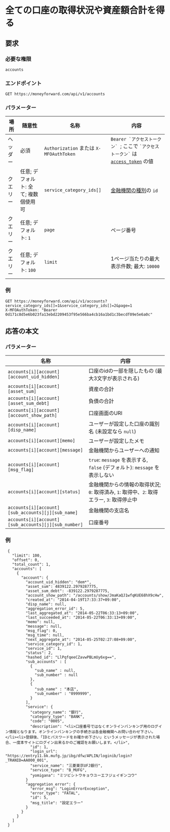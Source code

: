 # 全ての口座の取得状況や資産額合計を得る

## 要求

### 必要な権限

`accounts`

### エンドポイント

```
GET https://moneyforward.com/api/v1/accounts
```

### パラメーター

| 場所 | 随意性 | 名称 | 内容 |
| ---- | ---- | ---- | --- |
| ヘッダー | 必須 | `Authorization` または `X-MFOAuthToken` | ```Bearer `アクセストークン` ```; ここで ``` `アクセストークン` ``` は [`access_token`](token.md) の値 |
| クエリー | 任意; デフォルト: 全て; 複数個使用可 | `service_category_ids[]` | [金融機関の種別](service_categories_index.md)の `id` |
| クエリー | 任意; デフォルト: `1` | `page` | ページ番号 |
| クエリー | 任意; デフォルト: `100` | `limit` | 1ページ当たりの最大表示件数; 最大: `10000` |

### 例

```
GET https://moneyforward.com/api/v1/accounts?service_category_ids[]=1&service_category_ids[]=2&page=1
X-MFOAuthToken: "Bearer 0d171c8d5e6b023fa13ebd2209453f95e566ba4cb16a1bd1c3becdf09e5e6a0c"
```

## 応答の本文

### パラメーター

| 名称 | 内容 |
| ---- | --- |
| `accounts[i][account][account_uid_hidden]` | 口座のidの一部を隠したもの (最大3文字が表示される) |
| `accounts[i][account][asset_sum]` | 資産の合計 |
| `accounts[i][account][asset_sum_debt]` | 負債の合計 |
| `accounts[i][account][account_show_path]` | 口座画面のURI |
| `accounts[i][account][disp_name]` | ユーザーが設定した口座の識別名 (未設定なら `null`) |
| `accounts[i][account][memo]` | ユーザーが設定したメモ |
| `accounts[i][account][message]` | 金融機関からユーザーへの通知 |
| `accounts[i][account][msg_flag]` | `true`: `message` を表示する, `false` (デフォルト): `message` を表示しない |
| `accounts[i][account][status]` | 金融機関からの情報の取得状況; `0`: 取得済み, `1`: 取得中、`2`: 取得エラー, `3`: 取得停止中 |
| `accounts[i][account][sub_accounts][j][sub_name]` | 金融機関の支店名 |
| `accounts[i][account][sub_accounts][j][sub_number]` | 口座番号 |
 
### 例

```
 {
   "limit": 100,
   "offset": 0,
   "total_count": 1,
   "accounts": [
     {
       "account": {
         "account_uid_hidden": "dem*",
         "asset_sum": 4839122.2979287775,
         "asset_sum_debt": -839122.2979287775,
         "account_show_path": "/accounts/show/JmaKaQJ1wfqKUE68hX9cHw",
         "created_at": "2014-04-19T17:33:37+09:00",
         "disp_name": null,
         "aggregation_error_id": 5,
         "last_aggregated_at": "2014-05-22T06:33:13+09:00",
         "last_succeeded_at": "2014-05-22T06:33:13+09:00",
         "memo": null,
         "message": null,
         "msg_flag": 0,
         "msg_time": null,
         "next_aggregate_at": "2014-05-25T02:27:08+09:00",
         "service_category_id": 1,
         "service_id": 1,
         "status": 2,
         "hashed_id": "LlPqfqeeCZavwPBLmUy6xg==",
         "sub_accounts" : [
           {
             "sub_name" : null,
             "sub_number" : null
           },
           {
             "sub_name" : "本店",
             "sub_number" : "0999999",
           }
         ],
         "service": {
           "category_name": "銀行",
           "category_type": "BANK",
           "code": "0005",
           "description": "<li>口座番号ではなくオンラインバンキング用のログイン情報となります。オンラインバンキングの手続きは各金融機関へお問い合わせ下さい。</li><li>登録後、「IDとパスワードをお確かめ下さい」というメッセージが表示された場合、一度本サイトにログイン出来るかのご確認をお願いします。</li>",
           "id": 1,
           "login_url": "https://entry11.bk.mufg.jp/ibg/dfw/APLIN/loginib/login?_TRANID=AA000_001",
           "service_name": "三菱東京UFJ銀行",
           "service_type": "B_MUFG",
           "yomigana": "ミツビシトウキョウユーエフジェイギンコウ"
         }
         "aggregation_error": {
           "error_msg": "LoginErrorException",
           "error_type": "FATAL",
           "id": 5,
           "msg_title": "設定エラー"
         }
       }
     }
   ]
 }
```
